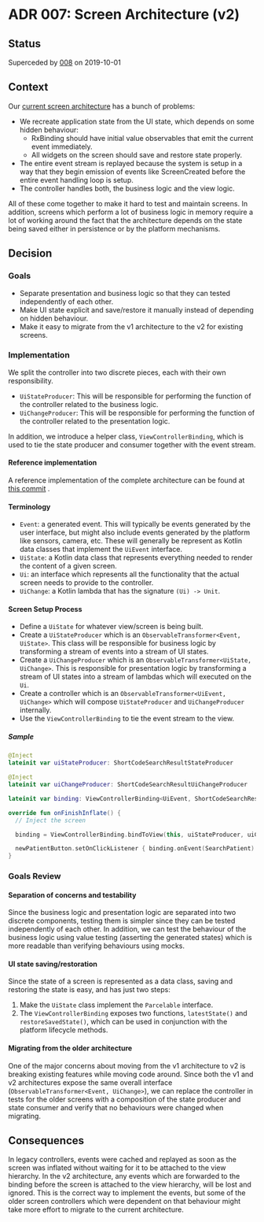 # ADR 007: Screen Architecture (v2)

## Status

Superceded by [008](./008-screen-architecture-v3.md) on 2019-10-01

## Context

Our [current screen architecture](001-screen-controllers.md) has a bunch of problems:

- We recreate application state from the UI state, which depends on some hidden behaviour:
  - RxBinding should have initial value observables that emit the current event immediately.
  - All widgets on the screen should save and restore state properly.
- The entire event stream is replayed because the system is setup in a way that they begin emission of events like ScreenCreated before the entire
  event handling loop is setup.
- The controller handles both, the business logic and the view logic.

All of these come together to make it hard to test and maintain screens. In addition, screens which perform a lot of business logic in memory require
a lot of working around the fact that the architecture depends on the state being saved either in persistence or by the platform mechanisms.

## Decision

### Goals

- Separate presentation and business logic so that they can tested independently of each other.
- Make UI state explicit and save/restore it manually instead of depending on hidden behaviour.
- Make it easy to migrate from the v1 architecture to the v2 for existing screens.

### Implementation

We split the controller into two discrete pieces, each with their own responsibility.

- `UiStateProducer`: This will be responsible for performing the function of the controller related to the business logic.
- `UiChangeProducer`: This will be responsible for performing the function of the controller related to the presentation logic.

In addition, we introduce a helper class, `ViewControllerBinding`, which is used to tie the state producer and consumer together with the event
stream.

#### Reference implementation

A reference implementation of the complete architecture can be found
at [this commit](https://github.com/simpledotorg/simple-android/blob/9e8412259e034e555fa40c2b07810a98d736df95/app/src/main/java/org/simple/clinic/shortcodesearchresult/ShortCodeSearchResultScreen.kt)
.

#### Terminology

- `Event`: a generated event. This will typically be events generated by the user interface, but might also include events generated by the platform
  like sensors, camera, etc. These will generally be represent as Kotlin data classes that implement the `UiEvent` interface.
- `UiState`: a Kotlin data class that represents everything needed to render the content of a given screen.
- `Ui`: an interface which represents all the functionality that the actual screen needs to provide to the controller.
- `UiChange`: a Kotlin lambda that has the signature `(Ui) -> Unit`.

#### Screen Setup Process

- Define a `UiState` for whatever view/screen is being built.
- Create a `UiStateProducer` which is an `ObservableTransformer<Event, UiState>`. This class will be responsible for business logic by transforming a
  stream of events into a stream of UI states.
- Create a `UiChangeProducer` which is an `ObservableTransformer<UiState, UiChange>`. This is responsible for presentation logic by transforming a
  stream of UI states into a stream of lambdas which will executed on the `Ui`.
- Create a controller which is an `ObservableTransformer<UiEvent, UiChange>` which will compose `UiStateProducer` and `UiChangeProducer` internally.
- Use the `ViewControllerBinding` to tie the event stream to the view.

##### Sample

```kotlin
@Inject
lateinit var uiStateProducer: ShortCodeSearchResultStateProducer

@Inject
lateinit var uiChangeProducer: ShortCodeSearchResultUiChangeProducer

lateinit var binding: ViewControllerBinding<UiEvent, ShortCodeSearchResultState, ShortCodeSearchResultUi>

override fun onFinishInflate() {
  // Inject the screen

  binding = ViewControllerBinding.bindToView(this, uiStateProducer, uiChangeProducer)

  newPatientButton.setOnClickListener { binding.onEvent(SearchPatient) }
}
```

### Goals Review

#### Separation of concerns and testability

Since the business logic and presentation logic are separated into two discrete components, testing them is simpler since they can be tested
independently of each other. In addition, we can test the behaviour of the business logic using value testing (asserting the generated states) which
is more readable than verifying behaviours using mocks.

#### UI state saving/restoration

Since the state of a screen is represented as a data class, saving and restoring the state is easy, and has just two steps:

1. Make the `UiState` class implement the `Parcelable` interface.
2. The `ViewControllerBinding` exposes two functions, `latestState()` and `restoreSavedState()`, which can be used in conjunction with the platform
   lifecycle methods.

#### Migrating from the older architecture

One of the major concerns about moving from the v1 architecture to v2 is breaking existing features while moving code around. Since both the v1 and v2
architectures expose the same overall interface (`ObservableTransformer<Event, UiChange>`), we can replace the controller in tests for the older
screens with a composition of the state producer and state consumer and verify that no behaviours were changed when migrating.

## Consequences

In legacy controllers, events were cached and replayed as soon as the screen was inflated without waiting for it to be attached to the view hierarchy.
In the v2 architecture, any events which are forwarded to the binding before the screen is attached to the view hierarchy, will be lost and ignored.
This is the correct way to implement the events, but some of the older screen controllers which were dependent on that behaviour might take more
effort to migrate to the current architecture.
